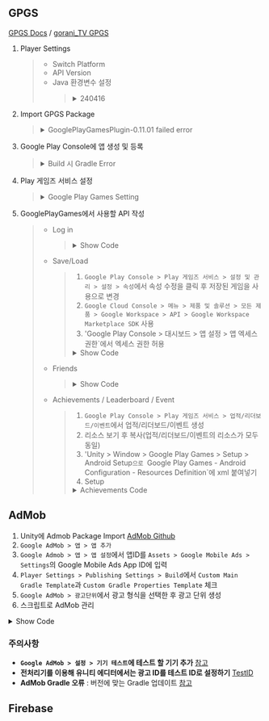 ## GPGS
[GPGS Docs](https://github.com/playgameservices/play-games-plugin-for-unity) / [gorani_TV GPGS](https://www.youtube.com/watch?v=aCG5nixgyVw)
1. Player Settings
   > - Switch Platform
   > - API Version
   > - Java 환경변수 설정
   >   > <details>
   >   > <summary>240416</summary>
   >   > 
   >   > ### Additional instructions on building for Android on Windows
   >   > If you are using Windows, you must make sure that your Java SDK installation can be accessed by Unity. To do this:   
   >   > 1. Set the JAVA_HOME environment variable to your Java SDK installation path (for example, `C:\Program Files\Java\jdk1.7.0_45`)   
   >   > 2. Add the Java SDK's `bin` folder to your `PATH` environment variable (for example, `C:\Program Files\Java\jdk1.7.0_45\bin`)   
   >   > 3. Reboot.   
   >   > [참고](https://code-algo.tistory.com/28)
   >   > </details>
2. Import GPGS Package
   > <details>
   > <summary>GooglePlayGamesPlugin-0.11.01 failed error</summary>
   > 
   > 1. `Assets\GooglePlayGames\com.google.play.games\Editor\GooglePlayGamesPluginDependencies.xml` 열기   
   > 2. repository 내부를 `Assets/GooglePlayGames/com.google.play.games/Editor/m2repository`로 변경   
   > 3. `Assets > External Dependency Manager > Android Resolver > Force Resolve`로 Plug-in 설치
   > </details>
3. Google Play Console에 앱 생성 및 등록
   > <details>
   > <summary>Build 시 Gradle Error</summary>
   > 
   > 1. `Player Settings > Publishing Settings > Build > Custom Gradle Properties Template` 체크
   > 2. `Assets\Plugins\Android`의 `graldeTemplate.properties` 열기
   > 3. `android.enableD8=true` 붙여넣기
   > 4. `android.enableR8=false` 붙여넣기
   > </details>
4. Play 게임즈 서비스 설정
   > <details>
   > <summary>Google Play Games Setting</summary>
   > 
   > 1. `Play 게임즈 서비스 > 설정 및 관리 > 설정 > 새 Play 게임즈 서비스 프로젝트 만들기`
   > 2. `Google Cloud Console`에서 **앱 이름과 동일하게** 새 프로젝트 생성
   > 3. `Google Play Console`에서 `Google Cloud Console`에서 생성한 프로젝트를 `클라우드 프로젝트`로 선택
   > 4. `Google Cloud Platform에서 OAuth 동의 화면 만들기` 클릭 후 `Google Cloud Platform` 클릭
   > 5. User Type을 외부로 선택 후 만들기
   > 6. 앱 이름에 프로젝트 이름과 동일하게 입력하고, 사용자 지원 이메일, 개발자 연락처 정보에 이메일 입력 후 저장 후 계속
   > 7. 사용자 인증서보 추가 > 게임 서버 > OAuth 클라이언트 만들기 > `OAuth 클라이언트 ID 만들기` 클릭
   > 8. 애플리케이션 유형 - 웹 애플리케이션 선택, 이름에 앱 이름 입력 후 만들기 클릭
   > 9. `Google Play Console`에서 OAuth 클라이언트를 생성한 클라이언트로 선택 후 변경사항 저장
   > 10. 사용자 인증서보 추가 > Android > OAuth 클라이언트 만들기 > `OAuth 클라이언트 ID 만들기` 클릭
   > 11. `Google Play Console`의 `OAuth 클라이언트를 만드는 방법`에 나와있는 내용을 `Google Cloud Platform`의 `OAuth 클라이언트 ID 만들기에 입력 후 만들기
   > 12. `Google Play Console`에서 OAuth 클라이언트를 생성한 클라이언트로 선택 후 변경사항 저장
   > 13. 플레이 스토어에 출시 전 테스트를 위해 `앱 무결성 > 앱 서명 > 업로드 키 인증서`의 SHA-1 인증서 지문을 가지는 사용자 인증 정보를 추가 생성 (10~12 반복)
   > 14. `Google Cloud Console > OAuth 동의화면`에서 앱 게시
   > 15. `Google Play Console > Play 게임즈 서비스 > 설정 및 관리 > 설정 > 사용자 인증 정보`에서 리소스 보기 후 `xml` 복사
   > 16. 'Unity > Window > Google Play Games > Setup > Android Setup`으로 `Google Play Games - Android Configuration` 열기
   > 17. `Google Play Games - Android Configuration`의 Resources Definition에 xml 붙여넣기
   > 18. `Google Cloud Platform > 사용자 인증 정보 > 웹 어플리케이션`의 클라이언트 ID를 `Google Play Games - Android Configuration > Client ID`에 입력 후 Setup
   > </details>
5. GooglePlayGames에서 사용할 API 작성
   > - Log in
   >   > <details>
   >   > <summary>Show Code</summary>
   >   > 
   >   > ```C#
   >   > using GooglePlayGames;
   >   > using GooglePlayGames.BasicApi;
   >   > using UnityEngine.SocialPlatforms;
   >   > using UnityEngine.UI;
   >   > public class GoogleLogin : MonoBehaviour
   >   > {
   >   >    public Text login;
   >   >    public void Login()
   >   >    {
   >   >       // Unity에서 제공하는 Social을 사용하기 위해 사용
   >   >       // Unity의 Social을 사용하지 않을 경우 PlayGamesPlatform.Instance.Authenticate만 사용할 수 있음
   >   >       PlayGamesPlatform.Activate(); 
   >   >       
   >   >       // SignInStatus.Success : The operation was successful
   >   >       // SignInStatus.InternalError : An internal error occurred
   >   >       // SignInStatus.Canceled : The sign in was canceled
   >   >       PlayGamesPlatform.Instance.Authenticate(
   >   >          (SignInStatus status) =〉login.text = status == SignInStatus.Success ? $"Success : {Social.localUser}" : $"Failed : {status}";);
   >   >    } 
   >   > }
   >   > ```
   >   > </details>   
   > - Save/Load
   >   > 1. `Google Play Console > Play 게임즈 서비스 > 설정 및 관리 > 설정 > 속성`에서 속성 수정을 클릭 후 저장된 게임을 사용으로 변경
   >   > 2. `Google Cloud Console > 메뉴 > 제품 및 솔루션 > 모든 제품 > Google Workspace > API > Google Workspace Marketplace SDK` 사용
   >   > 3. 'Google Play Console > 대시보드 > 앱 설정 > 앱 엑세스 권한`에서 엑세스 권한 허용
   >   > <details>
   >   > <summary>Show Code</summary>
   >   > 
   >   > ```C#
   >   > using System;
   >   > using GooglePlayGames;
   >   > using GooglePlayGames.BasicApi;
   >   > using GooglePlayGames.BasicApi.SavedGame;
   >   > public class GoogleLogin : MonoBehaviour
   >   > {
   >   >    publicText selectSlot, openData, saveData, loadData;
   >   >    ISavedGameClient saveClient;
   >   >    void Init()
   >   >    {
   >   >       PlayGamesPlatform.Activate();
   >   >       saveSlient = Platform.Instance.SavedGame;
   >   >    {
   >   >    
   >   >    public void ShowSaveUI() // Google Cloud에 저장된 데이터를 보여줌
   >   >    {
   >   >       uint maxNumToDisplay = 5; // SavedGameUI에서 보여줄 데이터의 최대 개수
   >   >       bool allowCreateNew = false; // SavedGameUI에서 데이터 생성 여부
   >   >       bool allowDelete = true; // SavedGameUI에서 데이터 삭제 여부
   >   >       saveClient.ShowSelectSavedGameUI("_Title_", maxNumToDisplay, allowCreateNew, allowDelete,
   >   >          (SelectUIStatus status, ISavedGameMetadata data) => { Callback });
   >   >    }
   >   >    
   >   >    void OpenData(DataSource dataSource, ConflictResolutionStrategy conflictStrategy, Action<SavedGameRequestStatus, ISavedGameMetadata> callback)
   >   >       =〉saveClient.OpenWithAutomaticConflictResolution(Social.localUser.id, dataSource, conflictStrategy, callback);
   >   >    
   >   >    public void SaveButton() =〉
   >   >       OpenData(DataSource.ReadCacheOrNetwork, ConflictResolutionStrategy.UseLongestPlaytime, (status, data) =〉SaveData(data));
   >   >    
   >   >    public void LoadButton() =〉
   >   >       OpenData(DataSource.ReadCacheOrNetwork, ConflictResolutionStrategy.UseLastKnownGood, (status, data) =〉LoadData(data));
   >   >    
   >   >    public void DeleteButton() =〉
   >   >       OpenData(DataSource.ReadCacheOrNetwork, ConflictResolutionStrategy.UseLongestPlaytime, (status, data) =〉saveClident.Delete(data));
   >   >    
   >   >    void SaveData(ISavedGameMetadata data)
   >   >    {
   >   >       avedGameMetadataUpdate.Builder builder = new SavedGameMetadataUpdate.Builder();
   >   >       builder = builder
   >   >          .WithUpdatedPlayedTime(TimeSpan.Zero.Add(DateTime.Now.TimeOfDay))
   >   >          .WithUpdatedDescription("Saved game at " + DateTime.Now);
   >   >       SavedGameMetadataUpdate updater = builder.Build();
   >   >       saveClient.CommitUpdate(data, updater, System.Text.Encoding.UTF8.GetBytes("저장할 데이터 내용"),
   >   >          (SavedGameRequestStatus status, ISavedGameMetadata _data) =〉{ Callback });
   >   >    }
   >   >    
   >   >    void LoadData(ISavedGameMetadata data)
   >   >       =〉saveClient.ReadBinaryData(data, (_status, _loadData) =〉System.Text.Encoding.UTF8.GetString(_loadData));  
   >   > }
   >   > ```
   >   > </details>
   > - Friends
   >   > <details>
   >   > <summary>Show Code</summary>
   >   > 
   >   > ```C#
   >   > using GooglePlayGames;
   >   > using GooglePlayGames.BasicApi;
   >   > using UnityEngine.SocialPlatforms;
   >   > using UnityEngine.UI;
   >   > public class GoogleLogin : MonoBehaviour
   >   > {
   >   >    public Text askFriend;
   >   >    public Text loadFriend;
   >   >    public void LoadFriend()
   >   >    {
   >   >       // LoadFriendsStatus.Completed : All the friends have been loaded
   >   >       // LoadFriendsStatus.LoadMore : There are more friends to load
   >   >       // LoadFriendsStatus.ResolutionRequired : The game doesn't have permission to access the player's friends list
   >   >       
   >   >       // GetLastLoadFriendsStatus : 마지막으로 친구 목록을 로드한 상태를 반환
   >   >       // 만약 게임에 친구 목록을 불러올 권한이 없을 경우 AskForLoadFriendsResolution로 플레이어에게 권한 요청
   >   >       if(PlayGamesPlatform.Inst.GetLastLoadFriendsStatus() == LoadFriendsStatus.ResolutionRequired)
   >   >          PlayGamesPlatform.Instance.AskForLoadFriendsResolution(
   >   >             (result) = 〉askFriend.text = result == UISatus.Valid ? "Player Agree" : "Player Disagree");
   >   >       
   >   >       // 플레이어의 친구 목록을 불러옴
   >   >       // LoadFriends : Google Play Games의 친구 목록을 불러오는 메소드로
   >   >       // pageSize(불러올 친구 개수), forceReload(캐시 사용 여부), callback을 변수로 가짐
   >   >       // forceReload가 true일 경우 캐시에 상관 없이 서버에서 친구 목록을 새로 불러오고, false일 경우 캐시가 있을 경우 캐시 사용
   >   >       PlayGamesPlatform.Inst.LoadFriends(3, false, (status)=〉{
   >   >          if(status == LoadFriendsStatus.Completed) // 친구 불러오기가 완료되었을 경우 친구의 userName을 출력
   >   >          {
   >   >             foreach(IUserProfile _friend in Social.localUser.friends)
   >   >                loadFriend.text += _friend.userName + "/";
   >   >          }
   >   >          else
   >   >             loadFriend.text = $"Load Friend Failed : {status}";
   >   >    }
   >   > }
   >   > ```
   >   > </details>
   > - Achievements / Leaderboard / Event
   >   > 1. `Google Play Console > Play 게임즈 서비스 > 업적/리더보드/이벤트`에서 업적/리더보드/이벤트 생성
   >   > 2. 리소스 보기 후 복사(업적/리더보드/이벤트의 리소스가 모두 동일)
   >   > 3. 'Unity > Window > Google Play Games > Setup > Android Setup`으로 `Google Play Games - Android Configuration - Resources Definition`에 xml 붙여넣기
   >   > 4. Setup
   >   > <details>
   >   > <summary>Achievements Code</summary>
   >   > 
   >   > ```C#
   >   > // 업적 달성
   >   > Social.ReportProgress(GPGSIds.achievement_id, 100f, (success) => { Callback}); 
   >   > // 단계 업적 달성
   >   > PlayGamesPlatform.Instance.IncrementAchievement(GPGSIds.achievement_step_id, 1, (success) => { Callback}); 
   >   > // 이벤트 달성
   >   > PlayGamesPlatform.Instance.Events.IncrementEvent(GPGSIds.event_test1_none, 1)
   >   > // 리더보드 점수 획득
   >   > Social.ReportScore(1000, GPGSIds.leaderboard_test1, (success) => { Callback}); 
   >   > // 업적 보기
   >   > Social.ShowAchievementsUI();
   >   > // 전체 리더보드 보기
   >   > Social.ShowLeaderboardUI();
   >   > // 특정 리더보드 보기
   >   > PlayGamesPlatform.Instance.ShowLeaderboardUI(GPGSIds.leaderboardID);
   >   > // 리더보드 데이터 가져오기
   >   > PlayGamesPlatform.Instance.LoadScores(
   >   >    _id_, // GPGS Leaderboard Id
   >   >    LeaderboardStart.TopScores, // 데이터를 가져올 시작점 TopScores/PlayerCentered
   >   >    3, // 리더보드에서 가져올 데이터 개수
   >   >    LeaderboardCollection.Public, // 리더보드에서 가져올 데이터 종류 Public/Social
   >   >    LeaderboardTimeSpan.Alltime, // 리더보드에서 가여올 데이터의 생성 시간 Daily/Weekly/AllTime
   >   >    (LeaderboardScoreData data) =〉{ // Callback
   >   >       foreach(Iscore score in data.Scores) Debug.Log($"{score.userID}({score.formattedValue})");
   >   >    });
   >   > );
   >   > ```
   >   > </details>

## AdMob
1. Unity에 Admob Package Import [AdMob Github](https://github.com/googleads/googleads-mobile-unity)
2. `Google AdMob > 앱 > 앱 추가`
3. `Google Admob > 앱 > 앱 설정`에서 앱ID를 `Assets > Google Mobile Ads > Settings`의 Google Mobile Ads App ID에 입력
4. `Player Settings > Publishing Settings > Build`에서 `Custom Main Gradle Template`과 `Custom Gradle Properties Template` 체크
5. `Google AdMob > 광고단위`에서 광고 형식을 선택한 후 광고 단위 생성
6. 스크립트로 AdMob 관리

<details>
<summary>Show Code</summary>

```C#
```
</details>

### 주의사항
- **`Google AdMob > 설정 > 기기 테스트`에 테스트 할 기기 추가** [참고](https://support.google.com/admob/answer/9691433?hl=ko)
- **전처리기를 이용해 유니티 에디터에서는 광고 ID를 테스트 ID로 설정하기** [TestID](https://developers.google.com/admob/unity/test-ads?hl=ko)
- **AdMob Gradle 오류** : 버전에 맞는 Gradle 업데이트 [참고](https://developers.google.com/admob/unity/gradle?hl=ko)





## Firebase

